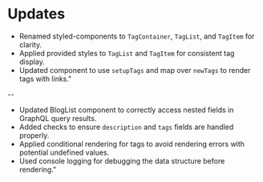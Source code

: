 # Updates

- Renamed styled-components to `TagContainer`, `TagList`, and `TagItem` for clarity.
- Applied provided styles to `TagList` and `TagItem` for consistent tag display.
- Updated component to use `setupTags` and map over `newTags` to render tags with links."

--

- Updated BlogList component to correctly access nested fields in GraphQL query results.
- Added checks to ensure `description` and `tags` fields are handled properly.
- Applied conditional rendering for tags to avoid rendering errors with potential undefined values.
- Used console logging for debugging the data structure before rendering."
